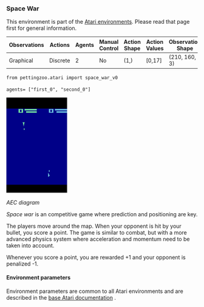 
### Space War

This environment is part of the [Atari environments](../atari.md). Please read that page first for general information.

| Observations | Actions | Agents  | Manual Control | Action Shape | Action Values | Observation Shape | Observation Values | Num States |
|--------------|---------|---------|----------------|--------------|---------------|-------------------|--------------------|------------|
| Graphical    | Discrete  | 2 | No      | (1,)    | [0,17]         | (210, 160, 3)         | (0,255)            | ?          |

`from pettingzoo.atari import space_war_v0`

`agents= ["first_0", "second_0"]`

![space_war gif](atari_space_war.gif)

*AEC diagram*

*Space war* is an competitive game where prediction and positioning are key.

The players move around the map. When your opponent is hit by your bullet,
you score a point. The game is similar to combat, but with a more advanced physics system where acceleration and momentum need to be taken into account. 

Whenever you score a point, you are rewarded +1 and your opponent is penalized -1.


#### Environment parameters

Environment parameters are common to all Atari environments and are described in the [base Atari documentation](../atari.md) .
